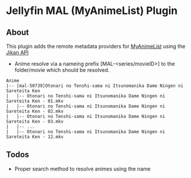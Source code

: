# Jellyfin MAL (MyAnimeList) Plugin

## About

This plugin adds the remote metadata providers for [MyAnimeList](https://myanimelist.net/) using the [Jikan API](https://jikan.moe/)

* Anime resolve via a nameing prefix [MAL-<series/movieID>] to the folder/movie which should be  resolved.

```
Anime
|-- [mal-50739]Otonari no Tenshi-sama ni Itsunomanika Dame Ningen ni Sareteita Ken
|   |-- Otonari no Tenshi-sama ni Itsunomanika Dame Ningen ni Sareteita Ken - 01.mkv
|   |-- Otonari no Tenshi-sama ni Itsunomanika Dame Ningen ni Sareteita Ken - 02.mkv
|   |-- Otonari no Tenshi-sama ni Itsunomanika Dame Ningen ni Sareteita Ken - 03.mkv
|   |-- ...
|   |-- Otonari no Tenshi-sama ni Itsunomanika Dame Ningen ni Sareteita Ken - 12.mkv

```

## Todos
* Proper search method to resolve animes using the name

